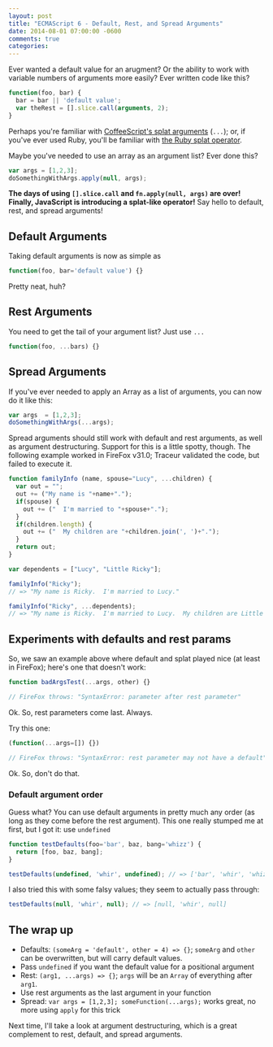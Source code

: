 ```yaml
---
layout: post
title: "ECMAScript 6 - Default, Rest, and Spread Arguments"
date: 2014-08-01 07:00:00 -0600
comments: true
categories: 
---
```


Ever wanted a default value for an arugment? Or the ability to work with
variable numbers of arguments more easily?  Ever written code like this?

```javascript
function(foo, bar) {
  bar = bar || 'default value';
  var theRest = [].slice.call(arguments, 2);
}
```

Perhaps you're familiar with [CoffeeScript's splat arguments][coffeesplat]
(`...`); or, if you've ever used Ruby, you'll be familiar with
[the Ruby splat operator][rubysplats].

Maybe you've needed to use an array as an argument list? Ever done this?

```javascript
var args = [1,2,3];
doSomethingWithArgs.apply(null, args);
```

**The days of using `[].slice.call` and `fn.apply(null, args)` are over!
Finally, JavaScript is introducing a splat-like operator!**  Say hello to
default, rest, and spread arguments!

<!--more-->
## Default Arguments

Taking default arguments is now as simple as

```javascript
function(foo, bar='default value') {}
```

Pretty neat, huh?

## Rest Arguments

You need to get the tail of your argument list? Just use `...`

```javascript
function(foo, ...bars) {}
```

## Spread Arguments

If you've ever needed to apply an Array as a list of arguments, you can now do
it like this:

```javascript
var args  = [1,2,3];
doSomethingWithArgs(...args);
```

Spread arguments should still work with default and rest arguments, as well as
argument destructuring.  Support for this is a little spotty, though.  The
following example worked in FireFox v31.0; Traceur validated the code, but
failed to execute it.

```javascript
function familyInfo (name, spouse="Lucy", ...children) {
  var out = "";
  out += ("My name is "+name+".");
  if(spouse) {
    out += ("  I'm married to "+spouse+".");
  }
  if(children.length) {
    out += ("  My children are "+children.join(', ')+".");
  }
  return out;
}

var dependents = ["Lucy", "Little Ricky"];

familyInfo("Ricky");
// => "My name is Ricky.  I'm married to Lucy."

familyInfo("Ricky", ...dependents);
// => "My name is Ricky.  I'm married to Lucy.  My children are Little Ricky."
```

## Experiments with defaults and rest params

So, we saw an example above where default and splat played nice (at least in
FireFox); here's one that doesn't work:

```javascript
function badArgsTest(...args, other) {}

// FireFox throws: "SyntaxError: parameter after rest parameter"
```

Ok.  So, rest parameters come last.  Always.

Try this one:

```javascript
(function(...args=[]) {})

// FireFox throws: "SyntaxError: rest parameter may not have a default"
```

Ok.  So, don't do that.


### Default argument order

Guess what?  You can use default arguments in pretty much any order (as long as
they come before the rest argument).  This one really stumped me at first, but I
got it: use `undefined`

```javascript
function testDefaults(foo='bar', baz, bang='whizz') {
  return [foo, baz, bang];
}

testDefaults(undefined, 'whir', undefined); // => ['bar', 'whir', 'whizz']
```
I also tried this with some falsy values; they seem to actually pass through:

```javascript
testDefaults(null, 'whir', null); // => [null, 'whir', null]
```

## The wrap up

* Defaults: `(someArg = 'default', other = 4) => {}`; `someArg` and `other` can
  be overwritten, but will carry default values.
* Pass `undefined` if you want the default value for a positional argument
* Rest: `(arg1, ...args) => {}`; `args` will be an `Array` of everything after
  `arg1`.
* Use rest arguments as the last argument in your function
* Spread: `var args = [1,2,3]; someFunction(...args);` works great, no more
  using `apply` for this trick

Next time, I'll take a look at argument destructuring, which is a great
complement to rest, default, and spread arguments.


[rubysplats]:http://pivotallabs.com/ruby-pearls-vol-1-the-splat/
[coffeesplat]:http://coffeescript.org/#splats
[es6fiddle]:http://www.es6fiddle.com/
[traceur]:https://github.com/google/traceur-compiler
